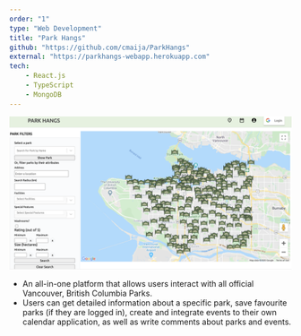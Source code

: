 ```yaml
---
order: "1"
type: "Web Development"
title: "Park Hangs"
github: "https://github.com/cmaija/ParkHangs"
external: "https://parkhangs-webapp.herokuapp.com"
tech:
    - React.js
    - TypeScript
    - MongoDB
---
```


![ParkHangs](../images/parkhangs.png)

 * An all-in-one platform that allows users interact with all official Vancouver, British Columbia Parks.
 * Users can get detailed information about a specific park, save favourite parks (if they are logged in), create and integrate events to their own calendar application, as well as write comments about parks and events.
